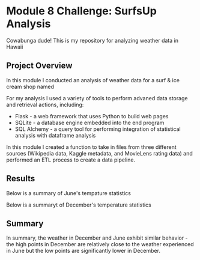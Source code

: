 # Module 8 Challenge: SurfsUp Analysis
Cowabunga dude! This is my repository for analyzing weather data in Hawaii


## Project Overview
In this module I conducted an analysis of weather data for a surf & ice cream shop named 

For my analysis I used a variety of tools to perform advaned data storage and retrieval actions, including: 

 - Flask - a web framework that uses Python to build web pages 
 - SQLite -  a database engine embedded into the end program 
 - SQL Alchemy - a query tool for performing integration of statistical analysis with dataframe analysis


In this module I created a function to take in files from three different sources (Wikipedia data, Kaggle metadata, and MovieLens rating data) and performed an ETL process to create a data pipeline.



## Results
Below is a summary of June's tempature statistics


Below is a summaryt of December's temperature statistics






## Summary
In summary, the weather in December and June exhibit similar behavior - the high points in December are relatively close to the weather experienced in June but the low points are significantly lower in December. 

